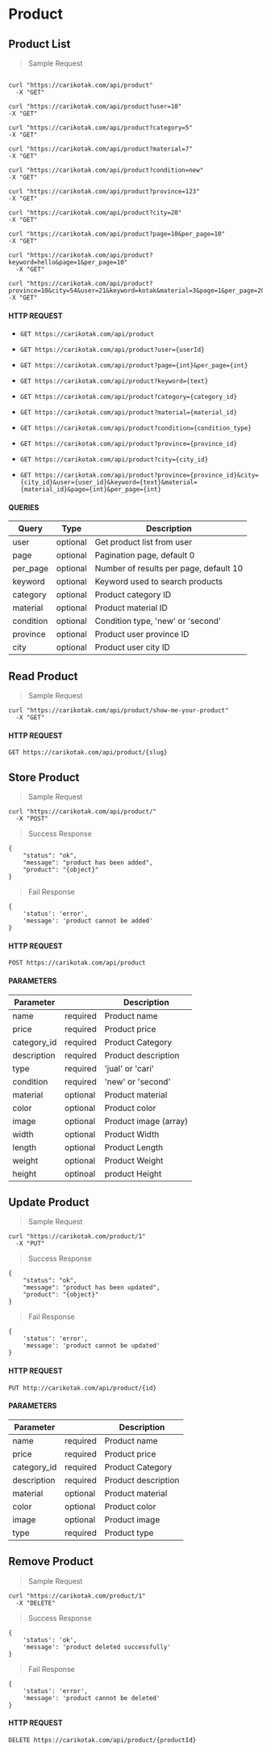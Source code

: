 # Product

## Product List

> Sample Request

```shell

curl "https://carikotak.com/api/product"
  -X "GET"

curl "https://carikotak.com/api/product?user=10"
-X "GET"

curl "https://carikotak.com/api/product?category=5"
-X "GET"

curl "https://carikotak.com/api/product?material=7"
-X "GET"

curl "https://carikotak.com/api/product?condition=new"
-X "GET"

curl "https://carikotak.com/api/product?province=123"
-X "GET"

curl "https://carikotak.com/api/product?city=20"
-X "GET"

curl "https://carikotak.com/api/product?page=10&per_page=10"
-X "GET"

curl "https://carikotak.com/api/product?keyword=hello&page=1&per_page=10"
  -X "GET"

curl "https://carikotak.com/api/product?province=10&city=54&user=21&keyword=kotak&material=3&page=1&per_page=20"
-X "GET"

```

#### HTTP REQUEST
- `GET https://carikotak.com/api/product`
- `GET https://carikotak.com/api/product?user={userId}`
- `GET https://carikotak.com/api/product?page={int}&per_page={int}`
- `GET https://carikotak.com/api/product?keyword={text}`
- `GET https://carikotak.com/api/product?category={category_id}`
- `GET https://carikotak.com/api/product?material={material_id}`
- `GET https://carikotak.com/api/product?condition={condition_type}`
- `GET https://carikotak.com/api/product?province={province_id}`
- `GET https://carikotak.com/api/product?city={city_id}`

- `GET https://carikotak.com/api/product?province={province_id}&city={city_id}&user={user_id}&keyword={text}&material={material_id}&page={int}&per_page={int}`

#### QUERIES
Query   | Type  | Description
--------| ----- | -----------
user    | optional  | Get product list from user
page    | optional  | Pagination page, default 0
per_page | optional | Number of results per page, default 10
keyword | optional  | Keyword used to search products
category | optional | Product category ID
material | optional | Product material ID
condition | optional | Condition type, 'new' or 'second'
province | optional | Product user province ID
city | optional | Product user city ID


## Read Product

> Sample Request

```shell
curl "https://carikotak.com/api/product/show-me-your-product"
  -X "GET"
```

#### HTTP REQUEST
`GET https://carikotak.com/api/product/{slug}`


## Store Product

> Sample Request

```shell
curl "https://carikotak.com/api/product/"
  -X "POST"
```

> Success Response

```shell
{
    "status": "ok",
    "message": "product has been added",
    "product": "{object}"
}
```

> Fail Response

```shell
{
    'status': 'error',
    'message': 'product cannot be added'
}
```

#### HTTP REQUEST
`POST https://carikotak.com/api/product`

#### PARAMETERS
Parameter |  | Description
--------- | ------- | -----------
name | required | Product name
price | required | Product price
category_id | required | Product Category
description | required | Product description
type | required | 'jual' or 'cari'
condition | required | 'new' or 'second'
material | optional | Product material
color | optional | Product color
image | optional | Product image (array)
width | optional | Product Width
length | optional | Product Length
weight | optional | Product Weight
height | optinoal | product Height

## Update Product

> Sample Request

```shell
curl "https://carikotak.com/product/1"
  -X "PUT"
```

> Success Response

```shell
{
    "status": "ok",
    "message": "product has been updated",
    "product": "{object}"
}
```

> Fail Response

```shell
{
    'status': 'error',
    'message': 'product cannot be updated'
}
```

#### HTTP REQUEST
`PUT http://carikotak.com/api/product/{id}`

#### PARAMETERS
Parameter |  | Description
--------- | ------- | -----------
name | required | Product name
price | required | Product price
category_id | required | Product Category
description | required | Product description
material | optional | Product material
color | optional | Product color
image | optional | Product image
type | required | Product type

## Remove Product

> Sample Request

```shell
curl "https://carikotak.com/product/1"
  -X "DELETE"
```

> Success Response

```shell
{
    'status': 'ok',
    'message': 'product deleted successfully'
}
```

> Fail Response

```shell
{
    'status': 'error',
    'message': 'product cannot be deleted'
}
``` 

#### HTTP REQUEST
`DELETE https://carikotak.com/api/product/{productId}`
